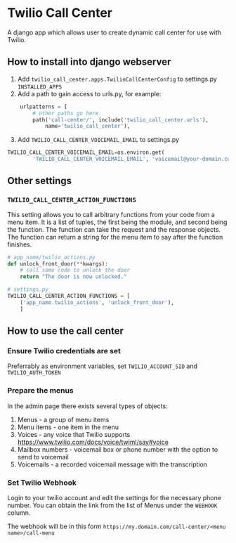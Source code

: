 # Twilio Call Center
A django app which allows user to create dynamic call center for use with Twilio.

## How to install into django webserver
1. Add `twilio_call_center.apps.TwilioCallCenterConfig` to settings.py `INSTALLED_APPS`
2. Add a path to gain access to urls.py, for example:
```python
    urlpatterns = [
        # other paths go here
        path('call-center/', include('twilio_call_center.urls'),
            name='twilio_call_center'),
```
3. Add `TWILIO_CALL_CENTER_VOICEMAIL_EMAIL` to settings.py
```python
TWILIO_CALL_CENTER_VOICEMAIL_EMAIL=os.environ.get(
        'TWILIO_CALL_CENTER_VOICEMAIL_EMAIL', 'voicemail@your-domain.com')
```

## Other settings
### `TWILIO_CALL_CENTER_ACTION_FUNCTIONS`
This setting allows you to call arbitrary functions from your code from a menu
item. It is a list of tuples, the first being the module, and second being the
function. The function can take the request and the response objects. The
function can return a string for the menu item to say after the function
finishes.
```python
# app_name/twilio_actions.py
def unlock_front_door(**kwargs):
    # call some code to unlock the door
    return "The door is now unlocked."

# settings.py
TWILIO_CALL_CENTER_ACTION_FUNCTIONS = [
    ('app_name.twilio_actions', 'unlock_front_door'),
    ]
```

## How to use the call center
### Ensure Twilio credentials are set
Preferrably as environment variables, set `TWILIO_ACCOUNT_SID` and `TWILIO_AUTH_TOKEN`

### Prepare the menus
In the admin page there exists several types of objects:
1. Menus - a group of menu items
2. Menu items - one item in the menu
3. Voices - any voice that Twilio supports https://www.twilio.com/docs/voice/twiml/say#voice
4. Mailbox numbers - voicemail box or phone number with the option to send to voicemail
5. Voicemails - a recorded voicemail message with the transcription

### Set Twilio Webhook
Login to your twilio account and edit the settings for the necessary phone number.
You can obtain the link from the list of Menus under the `WEBHOOK` column.

The webhook will be in this form
`https://my.domain.com/call-center/<menu name>/call-menu`
